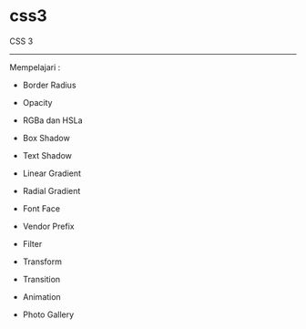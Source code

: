 # css3
CSS 3


---

Mempelajari :

- Border Radius

- Opacity

- RGBa dan HSLa

- Box Shadow

- Text Shadow

- Linear Gradient

- Radial Gradient

- Font Face

- Vendor Prefix

- Filter

- Transform

- Transition

- Animation

- Photo Gallery